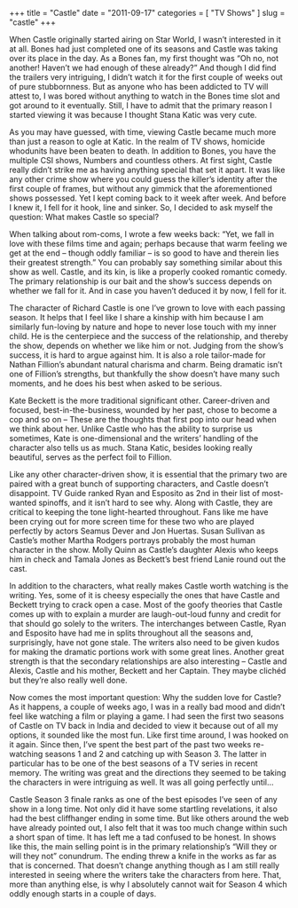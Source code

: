 +++
title = "Castle"
date = "2011-09-17"
categories = [
  "TV Shows"
]
slug = "castle"
+++

When Castle originally started airing on Star World, I wasn’t interested in it at all. Bones had just completed one of its seasons and Castle was taking over its place in the day. As a Bones fan, my first thought was “Oh no, not another! Haven’t we had enough of these already?” And though I did find the trailers very intriguing, I didn’t watch it for the first couple of weeks out of pure stubbornness. But as anyone who has been addicted to TV will attest to, I was bored without anything to watch in the Bones time slot and got around to it eventually. Still, I have to admit that the primary reason I started viewing it was because I thought Stana Katic was very cute.

As you may have guessed, with time, viewing Castle became much more than just a reason to ogle at Katic. In the realm of TV shows, homicide whodunits have been beaten to death. In addition to Bones, you have the multiple CSI shows, Numbers and countless others. At first sight, Castle really didn’t strike me as having anything special that set it apart. It was like any other crime show where you could guess the killer’s identity after the first couple of frames, but without any gimmick that the aforementioned shows possessed. Yet I kept coming back to it week after week. And before I knew it, I fell for it hook, line and sinker. So, I decided to ask myself the question: What makes Castle so special?

When talking about rom-coms, I wrote a few weeks back: “Yet, we fall in love with these films time and again; perhaps because that warm feeling we get at the end – though oddly familiar – is so good to have and therein lies their greatest strength.” You can probably say something similar about this show as well. Castle, and its kin, is like a properly cooked romantic comedy. The primary relationship is our bait and the show’s success depends on whether we fall for it. And in case you haven’t deduced it by now, I fell for it.

The character of Richard Castle is one I’ve grown to love with each passing season. It helps that I feel like I share a kinship with him because I am similarly fun-loving by nature and hope to never lose touch with my inner child. He is the centerpiece and the success of the relationship, and thereby the show, depends on whether we like him or not. Judging from the show’s success, it is hard to argue against him. It is also a role tailor-made for Nathan Fillion’s abundant natural charisma and charm. Being dramatic isn’t one of Fillion’s strengths, but thankfully the show doesn’t have many such moments, and he does his best when asked to be serious.

Kate Beckett is the more traditional significant other. Career-driven and focused, best-in-the-business, wounded by her past, chose to become a cop and so on – These are the thoughts that first pop into our head when we think about her. Unlike Castle who has the ability to surprise us sometimes, Kate is one-dimensional and the writers’ handling of the character also tells us as much. Stana Katic, besides looking really beautiful, serves as the perfect foil to Fillion.

Like any other character-driven show, it is essential that the primary two are paired with a great bunch of supporting characters, and Castle doesn’t disappoint. TV Guide ranked Ryan and Esposito as 2nd in their list of most-wanted spinoffs, and it isn’t hard to see why. Along with Castle, they are critical to keeping the tone light-hearted throughout. Fans like me have been crying out for more screen time for these two who are played perfectly by actors Seamus Dever and Jon Huertas. Susan Sullivan as Castle’s mother Martha Rodgers portrays probably the most human character in the show. Molly Quinn as Castle’s daughter Alexis who keeps him in check and Tamala Jones as Beckett’s best friend Lanie round out the cast.

In addition to the characters, what really makes Castle worth watching is the writing. Yes, some of it is cheesy especially the ones that have Castle and Beckett trying to crack open a case. Most of the goofy theories that Castle comes up with to explain a murder are laugh-out-loud funny and credit for that should go solely to the writers. The interchanges between Castle, Ryan and Esposito have had me in splits throughout all the seasons and, surprisingly, have not gone stale. The writers also need to be given kudos for making the dramatic portions work with some great lines. Another great strength is that the secondary relationships are also interesting – Castle and Alexis, Castle and his mother, Beckett and her Captain. They maybe clichéd but they’re also really well done.

Now comes the most important question: Why the sudden love for Castle? As it happens, a couple of weeks ago, I was in a really bad mood and didn’t feel like watching a film or playing a game. I had seen the first two seasons of Castle on TV back in India and decided to view it because out of all my options, it sounded like the most fun. Like first time around, I was hooked on it again. Since then, I’ve spent the best part of the past two weeks re-watching seasons 1 and 2 and catching up with Season 3. The latter in particular has to be one of the best seasons of a TV series in recent memory. The writing was great and the directions they seemed to be taking the characters in were intriguing as well. It was all going perfectly until…

Castle Season 3 finale ranks as one of the best episodes I’ve seen of any show in a long time. Not only did it have some startling revelations, it also had the best cliffhanger ending in some time. But like others around the web have already pointed out, I also felt that it was too much change within such a short span of time. It has left me a tad confused to be honest. In shows like this, the main selling point is in the primary relationship’s “Will they or will they not” conundrum. The ending threw a knife in the works as far as that is concerned. That doesn’t change anything though as I am still really interested in seeing where the writers take the characters from here. That, more than anything else, is why I absolutely cannot wait for Season 4 which oddly enough starts in a couple of days.
